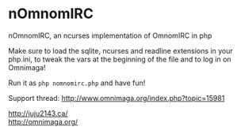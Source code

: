 nOmnomIRC
=========

nOmnomIRC, an ncurses implementation of OmnomIRC in php

Make sure to load the sqlite, ncurses and readline extensions in your php.ini, to tweak the vars at the beginning of the file and to log in on Omnimaga!

Run it as `php nomnomirc.php` and have fun!

Support thread: http://www.omnimaga.org/index.php?topic=15981

http://juju2143.ca/
<br/>http://omnimaga.org/
